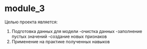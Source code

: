 # module_3
Целью проекта является:
1. Подготовка данных для модели
    -очистка данных
    -заполнение пустых значений
    -создание новых признаков
3. Применение на практике полученных навыков
